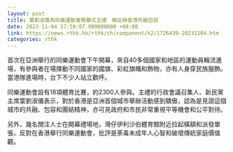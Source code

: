 ```yaml
---
layout: post
title: 葉劉淑儀為同樂運動會開幕式主禮　稱反映香港共融包容
date: 2023-11-04 17:59:07.000000000 +08:00
link: https://news.rthk.hk/rthk/ch/component/k2/1726439-20231104.htm
categories: rthk
---
```


首次在亞洲舉行的同樂運動會下午開幕，來自40多個國家和地區的運動員輪流進場，有參與者在場揮動不同國家的國旗、彩虹旗幟和飾物，亦有人身穿民族服飾。當港隊進場時，台下不少人站立歡呼。

同樂運動會設有18項體育比賽，約2300人參與。主禮的行政會議召集人、新民黨主席葉劉淑儀表示，對於香港是亞洲首個城市舉辦活動感到驕傲，認為是見證這個城市的共融、包容和團結精神，亦可見政府和市民非常重視平等機會和公平對待。

另外，幾名關注人士在開幕禮場地，灣仔伊利沙伯體育館附近拉起橫額和派發單張，反對在香港舉行同樂運動會，批評是荼毒未成年人心智和破壞傳統家庭價值觀。
